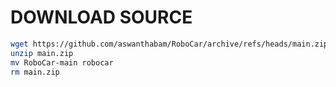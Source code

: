 # DOWNLOAD SOURCE

```sh
wget https://github.com/aswanthabam/RoboCar/archive/refs/heads/main.zip
unzip main.zip
mv RoboCar-main robocar
rm main.zip
```
